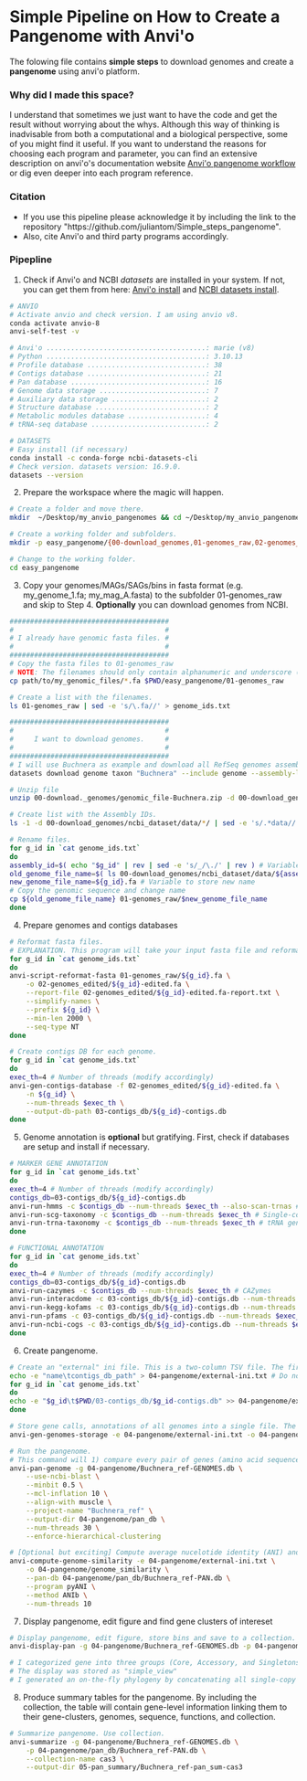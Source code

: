 # Simple Pipeline on How to Create a Pangenome with Anvi'o
The folowing file contains **simple steps** to download genomes and create a **pangenome** using anvi'o platform. 

### Why did I made this space?
I understand that sometimes we just want to have the code and get the result without worrying about the whys. Although this way of thinking is inadvisable from both a computational and a biological perspective, some of you might find it useful. If you want to understand the reasons for choosing each program and parameter, you can find an extensive description on anvi'o's documentation website [Anvi'o pangenome workflow](https://merenlab.org/2016/11/08/pangenomics-v2/) or dig even deeper into each program reference.

### Citation
* If you use this pipeline please acknowledge it by including the link to the repository "https<area>://github.com/juliantom/Simple_steps_pangenome".
* Also, cite Anvi'o and third party programs accordingly.

### Pipepline
1. Check if Anvi'o and NCBI *datasets* are installed in your system. If not, you can get them from here: [Anvi'o install](https://anvio.org/install/) and [NCBI datasets install](https://www.ncbi.nlm.nih.gov/datasets/docs/v2/download-and-install/).
```bash
# ANVIO
# Activate anvio and check version. I am using anvio v8.
conda activate anvio-8
anvi-self-test -v

# Anvi'o .......................................: marie (v8)
# Python .......................................: 3.10.13
# Profile database .............................: 38
# Contigs database .............................: 21
# Pan database .................................: 16
# Genome data storage ..........................: 7
# Auxiliary data storage .......................: 2
# Structure database ...........................: 2
# Metabolic modules database ...................: 4
# tRNA-seq database ............................: 2

# DATASETS
# Easy install (if necessary)
conda install -c conda-forge ncbi-datasets-cli
# Check version. datasets version: 16.9.0.
datasets --version
```
2. Prepare the workspace where the magic will happen.
```bash
# Create a folder and move there.
mkdir  ~/Desktop/my_anvio_pangenomes && cd ~/Desktop/my_anvio_pangenomes

# Create a working folder and subfolders.
mkdir -p easy_pangenome/{00-download_genomes,01-genomes_raw,02-genomes_edited,03-contigs_db,04-pangenome,05-pan_summary,99-data}

# Change to the working folder.
cd easy_pangenome
```
3. Copy your genomes/MAGs/SAGs/bins in fasta format (e.g. my_genome_1.fa; my_mag_A.fasta) to the subfolder 01-genomes_raw and skip to Step 4. **Optionally** you can download genomes from NCBI.
```bash
#######################################
#                                     #
# I already have genomic fasta files. #
#                                     #
#######################################
# Copy the fasta files to 01-genomes_raw
# NOTE: The filenames should only contain alphanumeric and underscore (_) characters.
cp path/to/my_genomic_files/*.fa $PWD/easy_pangenome/01-genomes_raw

# Create a list with the filenames.
ls 01-genomes_raw | sed -e 's/\.fa//' > genome_ids.txt

#######################################
#                                     #
#     I want to download genomes.     #
#                                     #
#######################################
# I will use Buchnera as example and download all RefSeq genomes assembled to chromosome level (n=26; date March 21,2024)
datasets download genome taxon "Buchnera" --include genome --assembly-level chromosome --assembly-source 'RefSeq' --filename 00-download_genomes/genomic_file-Buchnera.zip

# Unzip file
unzip 00-download._genomes/genomic_file-Buchnera.zip -d 00-download_genomes

# Create list with the Assembly IDs.
ls -1 -d 00-download_genomes/ncbi_dataset/data/*/ | sed -e 's/.*data//' |sed -e 's/\///g' | sed -e 's/\./_/' > genome_ids.txt

# Rename files.
for g_id in `cat genome_ids.txt`
do
assembly_id=$( echo "$g_id" | rev | sed -e 's/_/\./' | rev ) # Variable with original Assembly id
old_genome_file_name=$( ls 00-download_genomes/ncbi_dataset/data/${assembly_id}/*_genomic.fna ) # Variable to store old name
new_genome_file_name=${g_id}.fa # Variable to store new name
# Copy the genomic sequence and change name
cp ${old_genome_file_name} 01-genomes_raw/$new_genome_file_name
done

```
4. Prepare genomes and contigs databases
```bash
# Reformat fasta files.
# EXPLANATION. This program will take your input fasta file and reformat it. 1) The headers will be simplified using as prefix the genome ID, 2) contigs smaller than 2000 nucelotides will be removed, 3) non-canonical bases other than {A,T,C,G}, will be subtituted for N's, and 4) a file reporting the changes to the headers will be produced.
for g_id in `cat genome_ids.txt`
do
anvi-script-reformat-fasta 01-genomes_raw/${g_id}.fa \
    -o 02-genomes_edited/${g_id}-edited.fa \
    --report-file 02-genomes_edited/${g_id}-edited.fa-report.txt \
    --simplify-names \
    --prefix ${g_id} \
    --min-len 2000 \
    --seq-type NT
done

# Create contigs DB for each genome.
for g_id in `cat genome_ids.txt`
do
exec_th=4 # Number of threads (modify accordingly)
anvi-gen-contigs-database -f 02-genomes_edited/${g_id}-edited.fa \
    -n ${g_id} \
    --num-threads $exec_th \
    --output-db-path 03-contigs_db/${g_id}-contigs.db
done
```
5. Genome annotation is **optional** but gratifying. First, check if databases are setup and install if necessary.
```bash
# MARKER GENE ANNOTATION
for g_id in `cat genome_ids.txt`
do
exec_th=4 # Number of threads (modify accordingly)
contigs_db=03-contigs_db/${g_id}-contigs.db
anvi-run-hmms -c $contigs_db --num-threads $exec_th --also-scan-trnas # Marker genes: Bac 71, Archeae, BUSCO, 16S rRNA genes, and scan for tRNAs
anvi-run-scg-taxonomy -c $contigs_db --num-threads $exec_th # Single-copy core gene taxonomy (GTDB)
anvi-run-trna-taxonomy -c $contigs_db --num-threads $exec_th # tRNA gene taxonomy (GTDB)
done

# FUNCTIONAL ANNOTATION
for g_id in `cat genome_ids.txt`
do
exec_th=4 # Number of threads (modify accordingly)
contigs_db=03-contigs_db/${g_id}-contigs.db
anvi-run-cazymes -c $contigs_db --num-threads $exec_th # CAZymes
anvi-run-interacdome -c 03-contigs_db/${g_id}-contigs.db --num-threads $exec_th --output-file-prefix 99-data/${g_id}-interacdome # interaction domains
anvi-run-kegg-kofams -c 03-contigs_db/${g_id}-contigs.db --num-threads $exec_th # KOfams KEGG
anvi-run-pfams -c 03-contigs_db/${g_id}-contigs.db --num-threads $exec_th # Pfams
anvi-run-ncbi-cogs -c 03-contigs_db/${g_id}-contigs.db --num-threads $exec_th # COG20 NCBI COGs
done
```
6. Create pangenome.
```bash
# Create an "external" ini file. This is a two-column TSV file. The first column is the name you want to give to each genome (here, I will use the genome ID, but you could give them a different name - alhpanumeric only). The second column is the full path to its contigs database.
echo -e "name\tcontigs_db_path" > 04-pangenome/external-ini.txt # Do not change headers.
for g_id in `cat genome_ids.txt`
do
echo -e "$g_id\t$PWD/03-contigs_db/$g_id-contigs.db" >> 04-pangenome/external-ini.txt
done

# Store gene calls, annotations of all genomes into a single file. The output must have '-GENOMES.db' as ending.
anvi-gen-genomes-storage -e 04-pangenome/external-ini.txt -o 04-pangenome/Buchnera_ref-GENOMES.db

# Run the pangenome. 
# This command will 1) compare every pair of genes (amino acid sequences) from your genomes using ncbi blast, 2) identify genes that are similar using a bitscore (minbit = 0.5), 3) cluster the genes by implementing mcl clustering algorithm (mcl=10, 10 used for not closlely related organisms such as genus or family level), 4) perform multiple alignment for each gene cluster. Enforce hierarchical clustering, if more than 20,000 gene clusters are produced. This happens when genomes are highly diverse.
anvi-pan-genome -g 04-pangenome/Buchnera_ref-GENOMES.db \
    --use-ncbi-blast \
    --minbit 0.5 \
    --mcl-inflation 10 \
    --align-with muscle \
    --project-name "Buchnera_ref" \
    --output-dir 04-pangenome/pan_db \
    --num-threads 30 \
    --enforce-hierarchical-clustering

# [Optional but exciting] Compute average nucelotide identity (ANI) and add it the pangenome (results will also be stored in a separete folder).
anvi-compute-genome-similarity -e 04-pangenome/external-ini.txt \
    -o 04-pangenome/genome_similarity \
    --pan-db 04-pangenome/pan_db/Buchnera_ref-PAN.db \
    --program pyANI \
    --method ANIb \
    --num-threads 10

```
7. Display pangenome, edit figure and find gene clusters of intereset
```bash
# Display pangenome, edit figure, store bins and save to a collection. Save edits as a state.
anvi-display-pan -g 04-pangenome/Buchnera_ref-GENOMES.db -p 04-pangenome/pan_db/Buchnera_ref-PAN.db

# I categorized gene into three groups (Core, Accessory, and Singletons) and store this collection as "cas3". Core= gene cluster present in all (100%) genomes; Accessory=gene cluster present in more than one and less than all genomes; Singletons= gene cluster present at most in one genome. 
# The display was stored as "simple_view"
# I generated an on-the-fly phylogeny by concatenating all single-copy core genes and running "generate phylogeny". The display was stored as "simple_view_with_phylo"
```
8. Produce summary tables for the pangenome. By including the collection, the table will contain gene-level information linking them to their gene-clusters, genomes, sequence, functions, and collection.
```bash
# Summarize pangenome. Use collection.
anvi-summarize -g 04-pangenome/Buchnera_ref-GENOMES.db \
    -p 04-pangenome/pan_db/Buchnera_ref-PAN.db \
    --collection-name cas3 \
    --output-dir 05-pan_summary/Buchnera_ref-pan_sum-cas3
```

